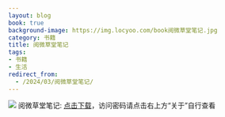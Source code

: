 ```yaml
---
layout: blog
book: true
background-image: https://img.locyoo.com/book阅微草堂笔记.jpg
category: 书籍
title: 阅微草堂笔记
tags:
- 书籍
- 生活
redirect_from:
  - /2024/03/阅微草堂笔记/
---
```

![](https://img.locyoo.com/book阅微草堂笔记.jpg)
阅微草堂笔记: <a name = "ref1" href="https://url18.ctfile.com/f/50983618-1350065756-ab5073?p=3619">点击下载</a>，访问密码请点击右上方“关于”自行查看